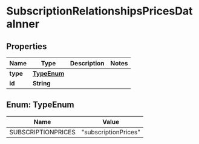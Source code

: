 

# SubscriptionRelationshipsPricesDataInner


## Properties

| Name | Type | Description | Notes |
|------------ | ------------- | ------------- | -------------|
|**type** | [**TypeEnum**](#TypeEnum) |  |  |
|**id** | **String** |  |  |



## Enum: TypeEnum

| Name | Value |
|---- | -----|
| SUBSCRIPTIONPRICES | &quot;subscriptionPrices&quot; |



